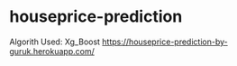 # houseprice-prediction
Algorith Used: Xg_Boost
https://houseprice-prediction-by-guruk.herokuapp.com/
